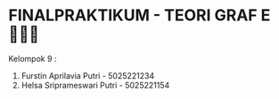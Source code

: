 # FINALPRAKTIKUM - TEORI GRAF E 👩🏻‍💻
Kelompok 9 :
1. Furstin Aprilavia Putri - 5025221234
2. Helsa Sriprameswari Putri - 5025221154
